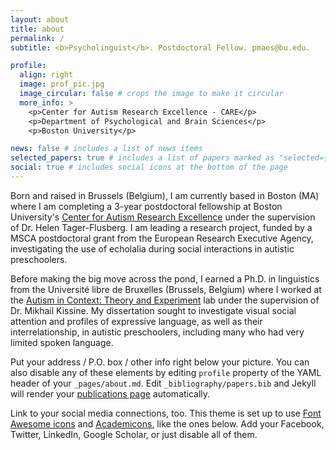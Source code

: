 ```yaml
---
layout: about
title: about
permalink: /
subtitle: <b>Psycholinguist</b>. Postdoctoral Fellow. pmaes@bu.edu.

profile:
  align: right
  image: prof_pic.jpg
  image_circular: false # crops the image to make it circular
  more_info: >
    <p>Center for Autism Research Excellence - CARE</p>
    <p>Department of Psychological and Brain Sciences</p>
    <p>Boston University</p>

news: false # includes a list of news items
selected_papers: true # includes a list of papers marked as "selected={true}"
social: true # includes social icons at the bottom of the page
---
```


Born and raised in Brussels (Belgium), I am currently based in Boston (MA) where I am completing a 3-year postdoctoral fellowship at Boston University's [Center for Autism Research Excellence](https://www.bu.edu/autism/) under the supervision of Dr. Helen Tager-Flusberg. I am leading a research project, funded by a MSCA postdoctoral grant from the European Research Executive Agency, investigating the use of echolalia during social interactions in autistic preschoolers. 

Before making the big move across the pond, I earned a Ph.D. in linguistics from the Université libre de Bruxelles (Brussels, Belgium) where I worked at the [Autism in Context: Theory and Experiment](https://acte.ulb.be/index.php/fr/) lab under the supervision of Dr. Mikhail Kissine. My dissertation sought to investigate visual social attention and profiles of expressive language, as well as their interrelationship, in autistic preschoolers, including many who had very limited spoken language. 

Put your address / P.O. box / other info right below your picture. You can also disable any of these elements by editing `profile` property of the YAML header of your `_pages/about.md`. Edit `_bibliography/papers.bib` and Jekyll will render your [publications page](/al-folio/publications/) automatically.

Link to your social media connections, too. This theme is set up to use [Font Awesome icons](https://fontawesome.com/) and [Academicons](https://jpswalsh.github.io/academicons/), like the ones below. Add your Facebook, Twitter, LinkedIn, Google Scholar, or just disable all of them.
